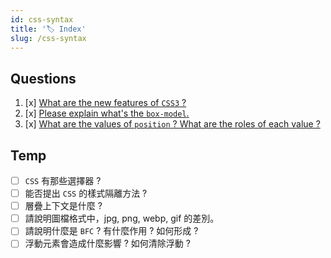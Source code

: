 ```yaml
---
id: css-syntax
title: '🏷️ Index'
slug: /css-syntax
---
```


## Questions

1. [x] [What are the new features of `CSS3` ?](./03-css3-features.md)
2. [x] [Please explain what's the `box-model`.](./04-box-model.md)
3. [x] [What are the values of `position` ? What are the roles of each value ?](./05-position.md)

## Temp

- [ ] `CSS` 有那些選擇器 ?
- [ ] 能否提出 `CSS` 的樣式隔離方法 ?
- [ ] 層疊上下文是什麼 ?
- [ ] 請說明圖檔格式中，jpg, png, webp, gif 的差別。
- [ ] 請說明什麼是 `BFC` ? 有什麼作用 ? 如何形成 ?
- [ ] 浮動元素會造成什麼影響 ? 如何清除浮動 ?

